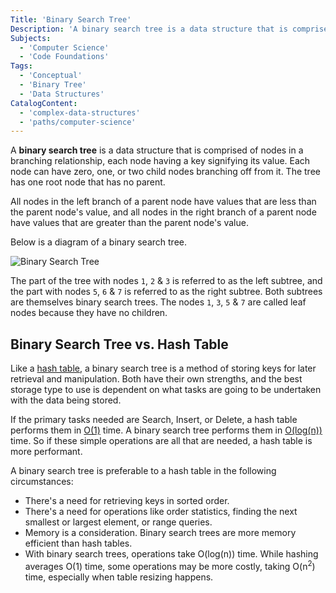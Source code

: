 ```yaml
---
Title: 'Binary Search Tree'
Description: 'A binary search tree is a data structure that is comprised of nodes in a branching relationship, each node having a key signifying its value.'
Subjects:
  - 'Computer Science'
  - 'Code Foundations'
Tags:
  - 'Conceptual'
  - 'Binary Tree'
  - 'Data Structures'
CatalogContent:
  - 'complex-data-structures'
  - 'paths/computer-science'
---
```


A **binary search tree** is a data structure that is comprised of nodes in a branching relationship, each node having a key signifying its value. Each node can have zero, one, or two child nodes branching off from it. The tree has one root node that has no parent.

All nodes in the left branch of a parent node have values that are less than the parent node's value, and all nodes in the right branch of a parent node have values that are greater than the parent node's value.

Below is a diagram of a binary search tree.

![Binary Search Tree](https://raw.githubusercontent.com/Codecademy/docs/main/media/binary-tree.png 'Binary Search Tree Diagram')

The part of the tree with nodes `1`, `2` & `3` is referred to as the left subtree, and the part with nodes `5`, `6` & `7` is referred to as the right subtree. Both subtrees are themselves binary search trees. The nodes `1`, `3`, `5` & `7` are called leaf nodes because they have no children.

## Binary Search Tree vs. Hash Table

Like a [hash table](https://www.codecademy.com/resources/docs/general/hash-table), a binary search tree is a method of storing keys for later retrieval and manipulation. Both have their own strengths, and the best storage type to use is dependent on what tasks are going to be undertaken with the data being stored.

If the primary tasks needed are Search, Insert, or Delete, a hash table performs them in [O(1)](https://www.codecademy.com/resources/docs/general/big-o-notation) time. A binary search tree performs them in [O(log(n))](https://www.codecademy.com/resources/docs/general/big-o-notation) time. So if these simple operations are all that are needed, a hash table is more performant.

A binary search tree is preferable to a hash table in the following circumstances:

- There's a need for retrieving keys in sorted order.
- There's a need for operations like order statistics, finding the next smallest or largest element, or range queries.
- Memory is a consideration. Binary search trees are more memory efficient than hash tables.
- With binary search trees, operations take O(log(n)) time. While hashing averages O(1) time, some operations may be more costly, taking O(n<sup>2</sup>) time, especially when table resizing happens.
